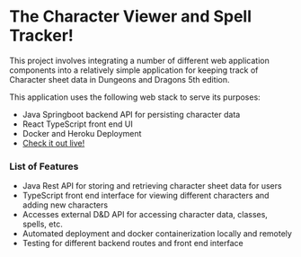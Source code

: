 # The Character Viewer and Spell Tracker!

This project involves integrating a number of different web application components into a relatively simple application
for keeping track of Character sheet data in Dungeons and Dragons 5th edition.

This application uses the following web stack to serve its purposes:

*   Java Springboot backend API for persisting character data
*   React TypeScript front end UI
*   Docker and Heroku Deployment
*   [Check it out live!](https://characterviewerapp.herokuapp.com)

### List of Features

*    Java Rest API for storing and retrieving character sheet data for users
*    TypeScript front end interface for viewing different characters and adding new characters
*    Accesses external D\&D API for accessing character data, classes, spells, etc.
*    Automated deployment and docker containerization locally and remotely
*    Testing for different backend routes and front end interface
